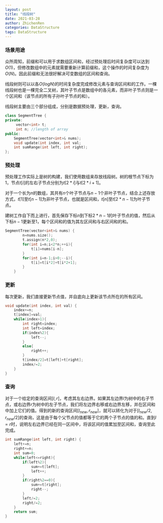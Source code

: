 ```yaml
---
layout: post
title: "线段树"
date: 2021-03-28
author: ZhichenRen
categories: DataStructure
tags: DataStructure
---
```


### 场景用途
众所周知，前缀和可以用于求数组区间和，经过预处理后时间复杂度可以达到$O(1)$，但修改数组中的元素就需要重新计算前缀和，这个操作的时间复杂度为$O(N)$。因此前缀和无法很好解决可变数组的区间和查询。

线段树则可以以各$O(logN)$的时间复杂度完成修改元素与查询区间和的工作。一棵线段树也是一棵完全二叉树，其叶子节点是数组中的各元素，而非叶子节点则是一个区间和（该节点的所有子孙叶子节点的和）。

线段树主要由三个部分组成，分别是数据预处理，更新，查询。
```c++
class SegmentTree {
private:
     vector<int> t; 
     int n; //length of array
public:
    SegmentTree(vector<int>& nums);
    void update(int index, int val;
    int sumRange(int left, int right);
};
```

### 预处理
预处理工作实际上是树的构建，我们使用数组来存放线段树。树的根节点下标为$1$，节点$t[i]$的左右子节点分别为$t[2*i]$与$t[2*i+1]$。

对于一个长为$n$的数组，其共有$n$个叶子节点与$n-1$个非叶子节点，结合上述存放方式，$t[1]$至$t[n-1]$为非叶子节点，也就是区间和，$t[n]$至$t[2*n-1]$为叶子节点。

建树工作自下而上进行，首先保存下标$n$到下标$2*n-1$的叶子节点的值，然后从下标$n-1$更新至$1$，每个区间和的值为其左区间和与右区间和的和。
```c++
SegmentTree(vector<int>& nums) {
        n=nums.size();
        t.assign(n*2,0);
        for(int i=n;i<2*n;++i){
            t[i]=nums[i-n];
        }
        for(int i=n-1;i>0;--i){
            t[i]=t[i*2]+t[i*2+1];
        }
    }
```

### 更新
每次更新，我们直接更新节点值，并自底向上更新该节点所在的所有区间。
```c++
void update(int index, int val) {
    index+=n;
    t[index]=val;
    while(index>1){
        int right=index;
        int left=index;
        if(index%2){
            left--;
        }
        else{
            right++;
        }
        t[index/2]=t[left]+t[right];
        index/=2;
    }
}
```

### 查询
对于一个给定的查询区间$[l,r]$，考虑其左右边界。如果其左边界$l$为树中的右子节点，或右边界$r$为树中的左子节点，我们将左边界右移或右边界左移，并在区间和中加上它们的值。得到的新的查询区间$[l_{new},r_{new}]$，就可以转化为对于$[l_{new}/2,r_{new}/2]$的查询，这是由于每个父节点的值都等于它的两个子节点的值的和。直到$l=r$时，说明左右边界已经在同一区间中，将该区间的值累加至区间和，查询至此完成。
```c++
int sumRange(int left, int right) {
    left+=n;
    right+=n;
    int sum=0;
    while(left<=right){
        if(left%2){
            sum+=t[left];
            left++;
        }
        if(right%2==0){
            sum+=t[right];
            right--;
        }
        left/=2;
        right/=2;
    }
    return sum;
}
```